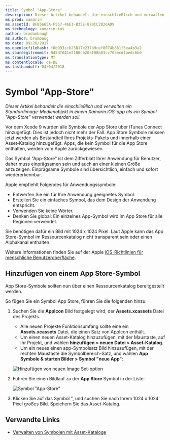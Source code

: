 ```yaml
---
title: Symbol "App-Store"
description: Dieser Artikel behandelt die einschließlich und verwalten ein Standardimage-Medienobjekt in einem Xamarin.iOS-app als ein Symbol "App-Store" verwendet werden soll.
ms.prod: xamarin
ms.assetid: BFB5665A-F557-46E1-B35E-870CC2026AD9
ms.technology: xamarin-ios
author: bradumbaugh
ms.author: brumbaug
ms.date: 09/26/2017
ms.openlocfilehash: f8d993ccb23817e237b9cef8074b881f3ea4b3a2
ms.sourcegitcommit: 945df041e2180cb20af08b83cc703ecd1aedc6b0
ms.translationtype: MT
ms.contentlocale: de-DE
ms.lasthandoff: 04/04/2018
---
```

# <a name="app-store-icon"></a>Symbol "App-Store"

_Dieser Artikel behandelt die einschließlich und verwalten ein Standardimage-Medienobjekt in einem Xamarin.iOS-app als ein Symbol "App-Store" verwendet werden soll._

Vor dem Xcode 9 wurden alle Symbole der App Store über iTunes Connect hinzugefügt. Dies ist jedoch nicht mehr der Fall. App Store Symbole müssen jetzt werden als Bestandteil Ihres Projekts-Pakets und innerhalb einer Asset-Katalog hinzugefügt. Apps, die kein Symbol für die App Store enthalten, werden vom Apple zurückgewiesen.

Das Symbol "App-Store" ist dem Zifferblatt Ihrer Anwendung für Benutzer, daher muss einprägsamen sein und auch an einer kleinen Größe anzuzeigen. Einprägsame Symbole sind übersichtlich, einfach und sofort wiedererkennbar.

Apple empfiehlt Folgendes für Anwendungssymbole:

- Entwerfen Sie ein für Ihre Anwendung geeignetes Symbol.
- Erstellen Sie ein einfaches Symbol, das dem Design der Anwendung entspricht.
- Verwenden Sie keine Wörter.
- Denken Sie global: Ein einzelnes App-Symbol wird im App Store für alle Regionen verwendet.

Sie benötigen dafür ein Bild mit 1024 x 1024 Pixel.  Laut Apple kann das App Store-Symbol im Ressourcenkatalog nicht transparent sein oder einen Alphakanal enthalten.

Weitere Informationen finden Sie auf der Apple [iOS-Richtlinien für menschliche Benutzeroberfläche](https://developer.apple.com/ios/human-interface-guidelines/icons-and-images/image-size-and-resolution/).

## <a name="adding-an-app-store-icon"></a>Hinzufügen von einem App Store-Symbol

App Store-Symbole sollten nun über einen Ressourcenkatalog bereitgestellt werden. 

So fügen Sie ein Symbol App Store, führen Sie die folgenden hinzu:

1. Suchen Sie die **AppIcon** Bild festgelegt wird, der **Assets.xcassets** Datei des Projekts. 
    - Alle neuen Projekte Funktionsumfang sollte eine ein **Assets.xcassets** Datei, die einen Satz von AppIcon enthält.
    - Um einen neuen Asset-Katalog hinzuzufügen, mit der Maustaste, auf Ihr Projekt, und wählen **hinzufügen > neuen Datei > Asset-Katalog**.
    - Um ein neues einen app-Symbolsatz Bild hinzuzufügen, mit der rechten Maustaste die Symbolbereich-Satz, und wählen **App Symbole & starten Bilder > Symbol "neue App"**:
    
    ![Hinzufügen von neuen Image Set-option](app-store-icon-images/image1.png)

2. Führen Sie einen Bildlauf zu der **App Store** Symbol in der Liste:

    ![Symbol "App-Store"](app-store-icon-images/image2.png)

3. Klicken Sie auf das Symbol ", und suchen Sie nach Ihrem 1024 x 1024 Pixel großes Bild. Speichern Sie das Asset-Katalog.




## <a name="related-links"></a>Verwandte Links

- [Verwalten von Symbolen mit Asset-Kataloge](~/ios/app-fundamentals/images-icons/app-icons.md#managing)
